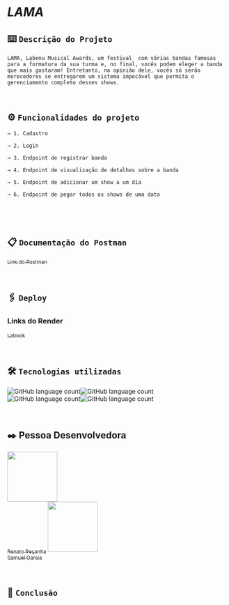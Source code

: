 # _LAMA_

## ⌨️ `Descrição do Projeto`
```
LAMA, Labenu Musical Awards, um festival  com várias bandas famosas para a formatura da sua turma e, no final, vocês podem eleger a banda que mais gostaram! Entretanto, na opinião dele, vocês só serão merecedores se entregarem um sistema impecável que permita o gerenciamento completo desses shows.

```
<br>

## ⚙️ `Funcionalidades do projeto`
```
→ 1. Cadastro
        
→ 2. Login
    
→ 3. Endpoint de registrar banda
        
→ 4. Endpoint de visualização de detalhes sobre a banda
   
→ 5. Endpoint de adicionar um show a um dia
        
→ 6. Endpoint de pegar todos os shows de uma data
   
   
```
<br>

## 📋 `Documentação do Postman`

[<sub>Link do Postman</sub>](https://) 

<br>

## 🖇️ `Deploy`
### Links do Render

[<sub>Labook</sub>](https://) 

<br>

##  🛠️ `Tecnologias utilizadas`

![GitHub language count](https://img.shields.io/badge/JavaScript-323330?style=for-the-badge&logo=javascript&logoColor=F7DF1E)![GitHub language count](https://img.shields.io/badge/TypeScript-007ACC?style=for-the-badge&logo=typescript&logoColor=white)![GitHub language count](https://img.shields.io/badge/Node.js-43853D?style=for-the-badge&logo=node.js&logoColor=white)![GitHub language count](https://img.shields.io/badge/MySQL-00000F?style=for-the-badge&logo=mysql&logoColor=white)

<br>

## ✒️ Pessoa Desenvolvedora

 [<img src="https://avatars.githubusercontent.com/u/99344202?v=4" width=115><br><sub>Renato Peçanha</sub>](https://github.com/nartain)   [<img src="https://avatars.githubusercontent.com/u/102331990?v=4" width=115><br><sub>Samuel Garcia</sub>](https://github.com/Samuca010) 

<br>

## 📌 `Conclusão`
